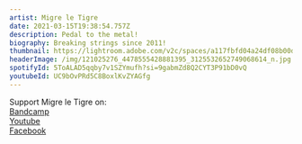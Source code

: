 ```yaml
---
artist: Migre le Tigre
date: 2021-03-15T19:38:54.757Z
description: Pedal to the metal!
biography: Breaking strings since 2011!
thumbnail: https://lightroom.adobe.com/v2c/spaces/a117fbfd04a24df08b00dc7343422215/assets/c67b8ab4dfe116ab5cd7d3ae2866c0bb/revisions/751b65e5c8e044809fe7872953fa9180/renditions/d2135d95526d5e52a9fe8167f50823f3
headerImage: /img/121025276_4478555428881395_3125532652749068614_n.jpg
spotifyId: 5ToALAD5qqby7v1SZYmufh?si=9gabmZd8Q2CYT3P91bD0vQ
youtubeId: UC9bOvPRd5C8BoxlKvZYAGfg
---
```

Support Migre le Tigre on:\
[Bandcamp](https://migreletigre.bandcamp.com/)\
[Youtube](https://www.youtube.com/channel/UC9bOvPRd5C8BoxlKvZYAGfg)\
[Facebook](https://www.facebook.com/Migre-Le-Tigre-197327033670944)